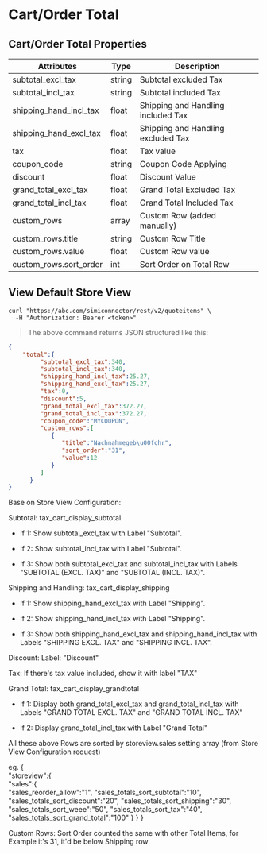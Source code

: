 # Cart/Order Total

## Cart/Order Total Properties

Attributes| Type| Description
--------- | ------- | -----------
subtotal_excl_tax | string | Subtotal excluded Tax
subtotal_incl_tax | string | Subtotal included Tax
shipping_hand_incl_tax | float | Shipping and Handling included Tax
shipping_hand_excl_tax | float | Shipping and Handling excluded Tax
tax | float | Tax value
coupon_code | string | Coupon Code Applying
discount | float | Discount Value
grand_total_excl_tax | float | Grand Total Excluded Tax
grand_total_incl_tax | float | Grand Total Included Tax
custom_rows | array | Custom Row (added manually)
custom_rows.title | string | Custom Row Title
custom_rows.value | float | Custom Row value
custom_rows.sort_order | int | Sort Order on Total Row


## View Default Store View

```shell
curl "https://abc.com/simiconnector/rest/v2/quoteitems" \
  -H "Authorization: Bearer <token>"
```

> The above command returns JSON structured like this:

```json
{
	"total":{  
         "subtotal_excl_tax":340,
         "subtotal_incl_tax":340,
         "shipping_hand_incl_tax":25.27,
         "shipping_hand_excl_tax":25.27,
         "tax":0,
         "discount":5,
         "grand_total_excl_tax":372.27,
         "grand_total_incl_tax":372.27,
         "coupon_code":"MYCOUPON",
         "custom_rows":[  
            {  
               "title":"Nachnahmegeb\u00fchr",
               "sort_order":"31",
               "value":12
            }
         ]
      }
}
```

Base on Store View Configuration:


Subtotal: tax_cart_display_subtotal

- If 1: Show subtotal_excl_tax with Label "Subtotal".

- If 2: Show subtotal_incl_tax with Label "Subtotal".

- If 3: Show both subtotal_excl_tax and subtotal_incl_tax with Labels "SUBTOTAL (EXCL. TAX)" and "SUBTOTAL (INCL. TAX)".

Shipping and Handling: tax_cart_display_shipping

- If 1: Show shipping_hand_excl_tax with Label "Shipping".

- If 2: Show shipping_hand_incl_tax with Label "Shipping".

- If 3: Show both shipping_hand_excl_tax and shipping_hand_incl_tax with Labels "SHIPPING EXCL. TAX" and "SHIPPING INCL. TAX".


Discount: Label: "Discount"

Tax: If there's tax value included, show it with label "TAX"

Grand Total: tax_cart_display_grandtotal

- If 1: Display both grand_total_excl_tax and grand_total_incl_tax with Labels "GRAND TOTAL EXCL. TAX" and "GRAND TOTAL INCL. TAX"

- If 2: Display  grand_total_incl_tax with Label "Grand Total"

All these above Rows are sorted by storeview.sales setting array (from Store View Configuration request)

eg. 
{  
   "storeview":{  
      "sales":{  
         "sales_reorder_allow":"1",
         "sales_totals_sort_subtotal":"10",
         "sales_totals_sort_discount":"20",
         "sales_totals_sort_shipping":"30",
         "sales_totals_sort_weee":"50",
         "sales_totals_sort_tax":"40",
         "sales_totals_sort_grand_total":"100"
      }
   }
}

Custom Rows: Sort Order counted the same with other Total Items, for Example it's 31, it'd be below Shipping row